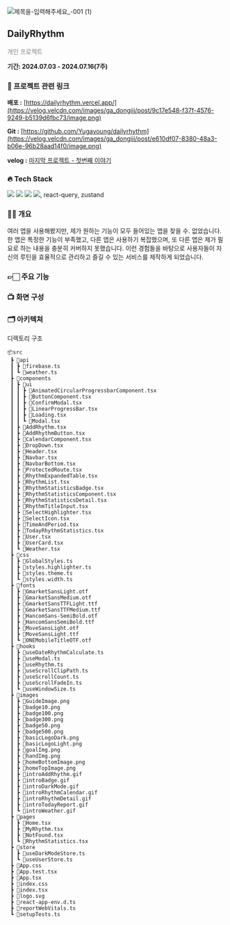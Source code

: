 ![제목을-입력해주세요_-001 (1)](https://github.com/user-attachments/assets/d2227488-0e84-4d7d-b2f3-17fce13008ec)

## DailyRhythm  

<p style="color:gray">개인 프로젝트</p>

__기간: 2024.07.03 - 2024.07.16(7주)__
### 🔗 프로젝트 관련 링크
**배포 :** [https://dailyrhythm.vercel.app/](https://velog.velcdn.com/images/ga_dongiii/post/9c17e548-f37f-4576-9249-b5139d6fbc73/image.png)

**Git :** [https://github.com/Yugayoung/dailyrhythm](https://velog.velcdn.com/images/ga_dongiii/post/e610df07-8380-48a3-b06e-96b28aad14f0/image.png)

**velog :** [마지막 프로젝트 - 첫번째 이야기](https://velog.io/@ga_dongiii/%EB%A7%88%EC%A7%80%EB%A7%89-%ED%94%84%EB%A1%9C%EC%A0%9D%ED%8A%B8-%EC%B2%AB%EB%B2%88%EC%A7%B8-%EC%9D%B4%EC%95%BC%EA%B8%B0)
### 🔥 Tech Stack
![](https://img.shields.io/badge/React-20232A?style=for-the-badge&logo=react&logoColor=61DAFB)
![](https://img.shields.io/badge/TypeScript-007ACC?style=for-the-badge&logo=typescript&logoColor=white)
![](https://img.shields.io/badge/styled--components-DB7093?style=for-the-badge&logo=styled-components&logoColor=white)
![](https://img.shields.io/badge/Firebase-039BE5?style=for-the-badge&logo=Firebase&logoColor=white), react-query, zustand
### ✍🏻 개요
 여러 앱을 사용해봤지만, 제가 원하는 기능이 모두 들어있는 앱을 찾을 수. 없었습니다. 한 앱은 특정한 기능이 부족했고, 다른 앱은 사용하기 복잡했으며, 또 다른 앱은 제가 필요로 하는 내용을 충분히 커버하지 못했습니다. 이런 경험들을 바탕으로 사용자들이 자신의 루틴을 효율적으로 관리하고 즐길 수 있는 서비스를 제작하게 되었습니다.
### 👉🏻 주요 기능

### 📺 화면 구성

### 🗂️ 아키텍쳐
디렉토리 구조
```
📦src
 ┣ 📂api
 ┃ ┣ 📜firebase.ts
 ┃ ┗ 📜weather.ts
 ┣ 📂components
 ┃ ┣ 📂ui
 ┃ ┃ ┣ 📜AnimatedCircularProgressbarComponent.tsx
 ┃ ┃ ┣ 📜ButtonComponent.tsx
 ┃ ┃ ┣ 📜ConfirmModal.tsx
 ┃ ┃ ┣ 📜LinearProgressBar.tsx
 ┃ ┃ ┣ 📜Loading.tsx
 ┃ ┃ ┗ 📜Modal.tsx
 ┃ ┣ 📜AddRhythm.tsx
 ┃ ┣ 📜AddRhythmButton.tsx
 ┃ ┣ 📜CalendarComponent.tsx
 ┃ ┣ 📜DropDown.tsx
 ┃ ┣ 📜Header.tsx
 ┃ ┣ 📜Navbar.tsx
 ┃ ┣ 📜NavbarBottom.tsx
 ┃ ┣ 📜ProtectedRoute.tsx
 ┃ ┣ 📜RhythmExpandedTable.tsx
 ┃ ┣ 📜RhythmList.tsx
 ┃ ┣ 📜RhythmStatisticsBadge.tsx
 ┃ ┣ 📜RhythmStatisticsComponent.tsx
 ┃ ┣ 📜RhythmStatisticsDetail.tsx
 ┃ ┣ 📜RhythmTitleInput.tsx
 ┃ ┣ 📜SelectHighlighter.tsx
 ┃ ┣ 📜SelectIcon.tsx
 ┃ ┣ 📜TimeAndPeriod.tsx
 ┃ ┣ 📜TodayRhythmStatistics.tsx
 ┃ ┣ 📜User.tsx
 ┃ ┣ 📜UserCard.tsx
 ┃ ┗ 📜Weather.tsx
 ┣ 📂css
 ┃ ┣ 📜GlobalStyles.ts
 ┃ ┣ 📜styles.highlighter.ts
 ┃ ┣ 📜styles.theme.ts
 ┃ ┗ 📜styles.width.ts
 ┣ 📂fonts
 ┃ ┣ 📜GmarketSansLight.otf
 ┃ ┣ 📜GmarketSansMedium.otf
 ┃ ┣ 📜GmarketSansTTFLight.ttf
 ┃ ┣ 📜GmarketSansTTFMedium.ttf
 ┃ ┣ 📜HancomSans-SemiBold.otf
 ┃ ┣ 📜HancomSansSemiBold.ttf
 ┃ ┣ 📜MoveSansLight.otf
 ┃ ┣ 📜MoveSansLight.ttf
 ┃ ┗ 📜ONEMobileTitleOTF.otf
 ┣ 📂hooks
 ┃ ┣ 📜useDateRhythmCalculate.ts
 ┃ ┣ 📜useModal.ts
 ┃ ┣ 📜useRhythm.ts
 ┃ ┣ 📜useScrollClipPath.ts
 ┃ ┣ 📜useScrollCount.ts
 ┃ ┣ 📜useScrollFadeIn.ts
 ┃ ┗ 📜useWindowSize.ts
 ┣ 📂images
 ┃ ┣ 📜GuideImage.png
 ┃ ┣ 📜badge10.png
 ┃ ┣ 📜badge100.png
 ┃ ┣ 📜badge300.png
 ┃ ┣ 📜badge50.png
 ┃ ┣ 📜badge500.png
 ┃ ┣ 📜basicLogoDark.png
 ┃ ┣ 📜basicLogoLight.png
 ┃ ┣ 📜goalImg.png
 ┃ ┣ 📜handImg.png
 ┃ ┣ 📜homeBottomImage.png
 ┃ ┣ 📜homeTopImage.png
 ┃ ┣ 📜introAddRhythm.gif
 ┃ ┣ 📜introBadge.gif
 ┃ ┣ 📜introDarkMode.gif
 ┃ ┣ 📜introRhythmCalendar.gif
 ┃ ┣ 📜introRhythmDetail.gif
 ┃ ┣ 📜introTodayReport.gif
 ┃ ┗ 📜introWeather.gif
 ┣ 📂pages
 ┃ ┣ 📜Home.tsx
 ┃ ┣ 📜MyRhythm.tsx
 ┃ ┣ 📜NotFound.tsx
 ┃ ┗ 📜RhythmStatistics.tsx
 ┣ 📂store
 ┃ ┣ 📜useDarkModeStore.ts
 ┃ ┗ 📜useUserStore.ts
 ┣ 📜App.css
 ┣ 📜App.test.tsx
 ┣ 📜App.tsx
 ┣ 📜index.css
 ┣ 📜index.tsx
 ┣ 📜logo.svg
 ┣ 📜react-app-env.d.ts
 ┣ 📜reportWebVitals.ts
 ┗ 📜setupTests.ts
```








